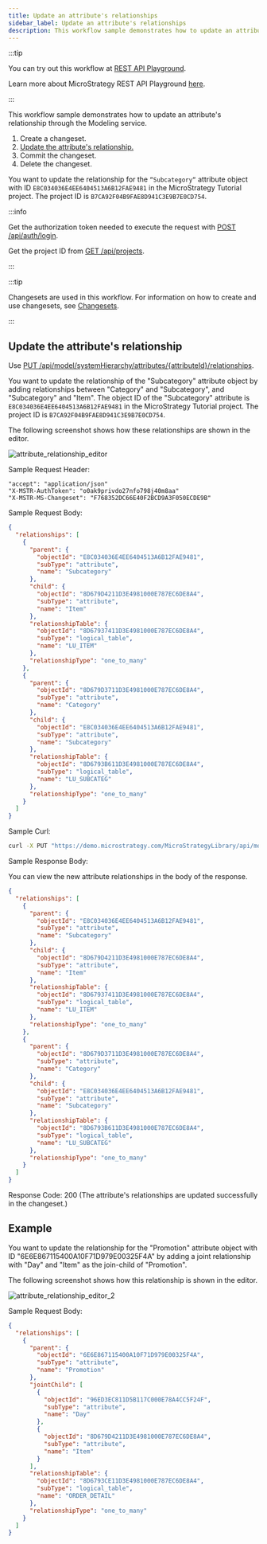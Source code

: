 ```yaml
---
title: Update an attribute's relationships
sidebar_label: Update an attribute's relationships
description: This workflow sample demonstrates how to update an attribute's relationship through the Modeling service.
---
```


<Available since="2021 Update 1" />

:::tip

You can try out this workflow at [REST API Playground](https://www.postman.com/microstrategysdk/workspace/microstrategy-rest-api/folder/16131298-a1ebd204-40ea-42e0-9ccc-21f391c797fb?ctx=documentation).

Learn more about MicroStrategy REST API Playground [here](/docs/getting-started/playground.md).

:::

This workflow sample demonstrates how to update an attribute's relationship through the Modeling service.

1. Create a changeset.
1. [Update the attribute's relationship.](#update-the-attributes-relationship)
1. Commit the changeset.
1. Delete the changeset.

You want to update the relationship for the `“Subcategory“` attribute object with ID `E8C034036E4EE6404513A6B12FAE9481` in the MicroStrategy Tutorial project. The project ID is `B7CA92F04B9FAE8D941C3E9B7E0CD754`.

:::info

Get the authorization token needed to execute the request with [POST /api/auth/login](https://demo.microstrategy.com/MicroStrategyLibrary/api-docs/index.html#/Authentication/postLogin).

Get the project ID from [GET /api/projects](https://demo.microstrategy.com/MicroStrategyLibrary/api-docs/index.html#/Projects/getProjects_1).

:::

:::tip

Changesets are used in this workflow. For information on how to create and use changesets, see [Changesets](/docs/common-workflows/modeling/changesets.md).

:::

## Update the attribute's relationship

Use [PUT /api/model/systemHierarchy/attributes/{attributeId}/relationships](https://demo.microstrategy.com/MicroStrategyLibrary/api-docs/index.html?#/System%20Hierarchy/ms-putAttributeRelationships).

You want to update the relationship of the "Subcategory" attribute object by adding relationships between "Category" and "Subcategory", and "Subcategory" and "Item". The object ID of the "Subcategory" attribute is `E8C034036E4EE6404513A6B12FAE9481` in the MicroStrategy Tutorial project. The project ID is `B7CA92F04B9FAE8D941C3E9B7E0CD754`.

The following screenshot shows how these relationships are shown in the editor.

![attribute_relationship_editor](../../../images/attribute_relationship_editor.png)

Sample Request Header:

```http
"accept": "application/json"
"X-MSTR-AuthToken": "o0ak9privdo27nfo798j40m8aa"
"X-MSTR-MS-Changeset": "F768352DC66E40F2BCD9A3F050ECDE9B"
```

Sample Request Body:

```json
{
  "relationships": [
    {
      "parent": {
        "objectId": "E8C034036E4EE6404513A6B12FAE9481",
        "subType": "attribute",
        "name": "Subcategory"
      },
      "child": {
        "objectId": "8D679D4211D3E4981000E787EC6DE8A4",
        "subType": "attribute",
        "name": "Item"
      },
      "relationshipTable": {
        "objectId": "8D67937411D3E4981000E787EC6DE8A4",
        "subType": "logical_table",
        "name": "LU_ITEM"
      },
      "relationshipType": "one_to_many"
    },
    {
      "parent": {
        "objectId": "8D679D3711D3E4981000E787EC6DE8A4",
        "subType": "attribute",
        "name": "Category"
      },
      "child": {
        "objectId": "E8C034036E4EE6404513A6B12FAE9481",
        "subType": "attribute",
        "name": "Subcategory"
      },
      "relationshipTable": {
        "objectId": "8D6793B611D3E4981000E787EC6DE8A4",
        "subType": "logical_table",
        "name": "LU_SUBCATEG"
      },
      "relationshipType": "one_to_many"
    }
  ]
}
```

Sample Curl:

```bash
curl -X PUT "https://demo.microstrategy.com/MicroStrategyLibrary/api/model/systemHierarchy/attributes/E8C034036E4EE6404513A6B12FAE9481/relationships" -H "accept: application/json" -H "X-MSTR-AuthToken: o0ak9privdo27nfo798j40m8aa" -H "X-MSTR-MS-Changeset: F768352DC66E40F2BCD9A3F050ECDE9B" -H "Content-Type: application/json" -d "{\\"relationships\\":[{\\"parent\\":{\\"objectId\\":\\"E8C034036E4EE6404513A6B12FAE9481\\",\\"subType\\":\\"attribute\\",\\"name\\":\\"Subcategory\\"},\\"child\\":{\\"objectId\\":\\"8D679D4211D3E4981000E787EC6DE8A4\\",\\"subType\\":\\"attribute\\",\\"name\\":\\"Item\\"},\\"relationshipTable\\":{\\"objectId\\":\\"8D67937411D3E4981000E787EC6DE8A4\\",\\"subType\\":\\"logical_table\\",\\"name\\":\\"LU_ITEM\\"},\\"relationshipType\\":\\"one_to_many\\"},{\\"parent\\":{\\"objectId\\":\\"8D679D3711D3E4981000E787EC6DE8A4\\",\\"subType\\":\\"attribute\\",\\"name\\":\\"Category\\"},\\"child\\":{\\"objectId\\":\\"E8C034036E4EE6404513A6B12FAE9481\\",\\"subType\\":\\"attribute\\",\\"name\\":\\"Subcategory\\"},\\"relationshipTable\\":{\\"objectId\\":\\"8D6793B611D3E4981000E787EC6DE8A4\\",\\"subType\\":\\"logical_table\\",\\"name\\":\\"LU_SUBCATEG\\"},\\"relationshipType\\":\\"one_to_many\\"}]}"
```

Sample Response Body:

You can view the new attribute relationships in the body of the response.

```json
{
  "relationships": [
    {
      "parent": {
        "objectId": "E8C034036E4EE6404513A6B12FAE9481",
        "subType": "attribute",
        "name": "Subcategory"
      },
      "child": {
        "objectId": "8D679D4211D3E4981000E787EC6DE8A4",
        "subType": "attribute",
        "name": "Item"
      },
      "relationshipTable": {
        "objectId": "8D67937411D3E4981000E787EC6DE8A4",
        "subType": "logical_table",
        "name": "LU_ITEM"
      },
      "relationshipType": "one_to_many"
    },
    {
      "parent": {
        "objectId": "8D679D3711D3E4981000E787EC6DE8A4",
        "subType": "attribute",
        "name": "Category"
      },
      "child": {
        "objectId": "E8C034036E4EE6404513A6B12FAE9481",
        "subType": "attribute",
        "name": "Subcategory"
      },
      "relationshipTable": {
        "objectId": "8D6793B611D3E4981000E787EC6DE8A4",
        "subType": "logical_table",
        "name": "LU_SUBCATEG"
      },
      "relationshipType": "one_to_many"
    }
  ]
}
```

Response Code: 200 (The attribute's relationships are updated successfully in the changeset.)

## Example

You want to update the relationship for the "Promotion" attribute object with ID "6E6E867115400A10F71D979E00325F4A" by adding a joint relationship with "Day" and "Item" as the join-child of "Promotion".

The following screenshot shows how this relationship is shown in the editor.

![attribute_relationship_editor_2](../../../images/attribute_relationship_editor_2.png)

Sample Request Body:

```json
{
  "relationships": [
    {
      "parent": {
        "objectId": "6E6E867115400A10F71D979E00325F4A",
        "subType": "attribute",
        "name": "Promotion"
      },
      "jointChild": [
        {
          "objectId": "96ED3EC811D5B117C000E78A4CC5F24F",
          "subType": "attribute",
          "name": "Day"
        },
        {
          "objectId": "8D679D4211D3E4981000E787EC6DE8A4",
          "subType": "attribute",
          "name": "Item"
        }
      ],
      "relationshipTable": {
        "objectId": "8D6793CE11D3E4981000E787EC6DE8A4",
        "subType": "logical_table",
        "name": "ORDER_DETAIL"
      },
      "relationshipType": "one_to_many"
    }
  ]
}
```
